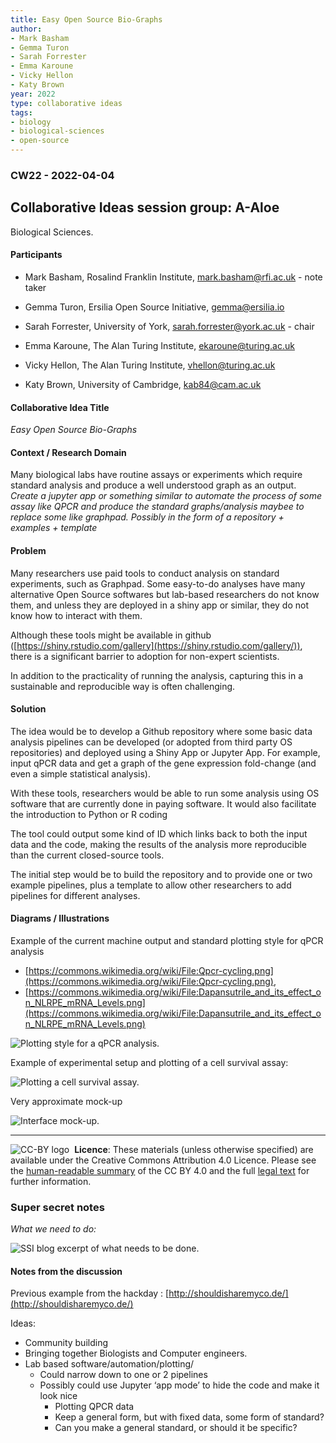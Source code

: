 ```yaml
---
title: Easy Open Source Bio-Graphs
author:
- Mark Basham
- Gemma Turon 
- Sarah Forrester
- Emma Karoune
- Vicky Hellon
- Katy Brown
year: 2022
type: collaborative ideas
tags: 
- biology
- biological-sciences
- open-source
---
```


### CW22 - 2022-04-04


## **Collaborative Ideas session group: A-Aloe**

Biological Sciences.

#### **Participants**

* Mark Basham, Rosalind Franklin Institute, [mark.basham@rfi.ac.uk](mailto:mark.basham@rfi.ac.uk) - note taker

* Gemma Turon, Ersilia Open Source Initiative, [gemma@ersilia.io](mailto:gemma@ersilia.io)

* Sarah Forrester, University of York, [sarah.forrester@york.ac.uk](mailto:sarah.forrester@york.ac.uk)  - chair

* Emma Karoune, The Alan Turing Institute, [ekaroune@turing.ac.uk](mailto:ekaroune@turing.ac.uk)

* Vicky Hellon, The Alan Turing Institute, [vhellon@turing.ac.uk](mailto:vhellon@turing.ac.uk) 

* Katy Brown, University of Cambridge, [kab84@cam.ac.uk](mailto:kab84@cam.ac.uk)


#### **Collaborative Idea Title**

_Easy Open Source Bio-Graphs_


#### **Context / Research Domain**

Many biological labs have routine assays or experiments which require standard analysis and produce a well understood graph as an output. _Create a jupyter app or something similar to automate the process of some assay like QPCR and produce the standard graphs/analysis maybee to replace some like graphpad. Possibly in the form of a repository + examples + template_


#### **Problem**

Many researchers use paid tools to conduct analysis on standard experiments, such as Graphpad.  Some easy-to-do analyses have many alternative Open Source softwares but lab-based researchers do not know them, and unless they are deployed in a shiny app or similar, they do not know how to interact with them.

Although these tools might be available in github ([https://shiny.rstudio.com/gallery](https://shiny.rstudio.com/gallery/)), there is a significant barrier to adoption for non-expert scientists.

In addition to the practicality of running the analysis, capturing this in a sustainable and reproducible way is often challenging.


#### **Solution**

The idea would be to develop a Github repository where some basic data analysis pipelines can be developed (or adopted from third party OS repositories) and deployed using a Shiny App or Jupyter App. For example, input qPCR data and get a graph of the gene expression fold-change (and even a simple statistical analysis).

With these tools, researchers would be able to run some analysis using OS software that are currently done in paying software. It would also facilitate the introduction to Python or R coding

The tool could output some kind of ID which links back to both the input data and the code, making the results of the analysis more reproducible than the current closed-source tools.

The initial step would be to build the repository and to provide one or two example pipelines, plus a template to allow other researchers to add pipelines for different analyses.


#### **Diagrams / Illustrations**

Example of the current machine output and standard plotting style for qPCR analysis 
* [https://commons.wikimedia.org/wiki/File:Qpcr-cycling.png](https://commons.wikimedia.org/wiki/File:Qpcr-cycling.png), 
* [https://commons.wikimedia.org/wiki/File:Dapansutrile_and_its_effect_on_NLRPE_mRNA_Levels.png](https://commons.wikimedia.org/wiki/File:Dapansutrile_and_its_effect_on_NLRPE_mRNA_Levels.png)

![Plotting style for a qPCR analysis.](../images/cw22-qpcr-analysis.png)

Example of experimental setup and plotting of a cell survival assay:

![Plotting a cell survival assay.](../images/cw22-survival-assay.png)

Very approximate mock-up

![Interface mock-up.](../images/cw22-mockup.png)

---

![CC-BY logo](../images/cc-by.png)
 **Licence**: These materials (unless otherwise specified) are available under the Creative Commons Attribution 4.0 Licence. Please see the [human-readable summary](https://www.google.com/url?q=https://creativecommons.org/licenses/by/4.0/&sa=D&source=editors&ust=1647284118803326&usg=AOvVaw2rwFZ2LjQJoXDJoLKVVRn_) of the CC BY 4.0 and the full [legal text](https://www.google.com/url?q=https://creativecommons.org/licenses/by/4.0/legalcode&sa=D&source=editors&ust=1647284118803645&usg=AOvVaw1XIG__IyemG1HVjdsNVZ4Y) for further information.


### Super secret notes

_What we need to do:_


![SSI blog excerpt of what needs to be done.](../images/cw22-blog-excerpt.png)

#### Notes from the discussion

Previous example from the hackday : [http://shouldisharemyco.de/](http://shouldisharemyco.de/)

Ideas:

* Community building
* Bringing together Biologists and Computer engineers.
* Lab based software/automation/plotting/
    * Could narrow down to one or 2 pipelines
    * Possibly could use Jupyter ‘app mode’ to hide the code and make it look nice
        * Plotting QPCR data
        * Keep a general form, but with fixed data, some form of standard?
        * Can you make a general standard, or should it be specific?
